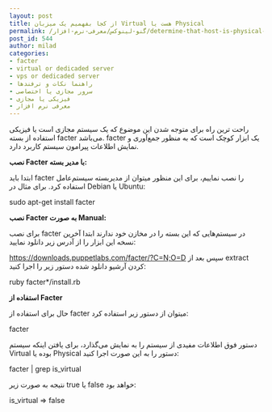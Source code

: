 ```yaml
---
layout: post
title: از کجا بفهمیم یک میزبان Virtual هست یا Physical
permalink: /گنو-لینوکس/معرفی-نرم-افزار/determine-that-host-is-physical-or-virtual
post_id: 544
author: milad
categories: 
- facter
- virtual or dedicaded server
- vps or dedicaded server
- راهنما نکات و ترفندها
- سرور مجازی یا اختصاصی
- فیزیکی یا مجازی
- معرفی نرم افزار
---
```


راحت ترین راه برای متوجه شدن این موضوع که یک سیستم مجازی است یا فیزیکی استفاده از بسته facter می‌باشد. facter یک ابزار کوچک است که به منظور جمع‌آوری و نمایش اطلاعات پیرامون سیستم کاربرد دارد.

**نصب Facter با مدیر بسته:**

ابتدا باید facter را نصب نماییم، برای این منظور میتوان از مدیربسته سیستم‌عامل استفاده کرد. برای مثال در Debian یا Ubuntu:

sudo apt-get install facter

**نصب Facter به صورت Manual:**

برای نصب facter در سیستم‌هایی که این بسته را در مخازن خود ندارند ابتدا آخرین نسخه این ابزار را از آدرس زیر دانلود نمایید:

https://downloads.puppetlabs.com/facter/?C=N;O=D
سپس بعد از extract کردن آرشیو دانلود شده دستور زیر را اجرا کنید:

ruby facter*/install.rb

**استفاده از Facter**


حال برای استفاده از facter میتوان از دستور زیر استفاده کرد:

facter

دستور فوق اطلاعات مفیدی از سیستم را به نمایش می‌گذارد، برای یافتن اینکه سیستم Virtual بوده یا Physical دستور را به این صورت اجرا کنید:

facter | grep is_virtual

نتیجه به صورت زیر true یا false خواهد بود:

is_virtual 
=> false